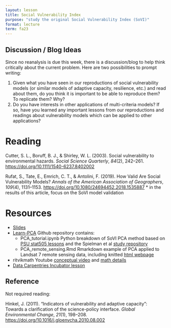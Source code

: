 ```yaml
---
layout: lesson
title: Social Vulnerability Index
purpose: "study the original Social Vulnerability Index (SoVI)"
format: lecture
term: fa23
---
```


## Discussion / Blog Ideas

Since no reanalysis is due this week, there is a discussion/blog to help think critically about the current problem.
Here are two possibilities to prompt writing:

1. Given what you have seen in our reproductions of social vulnerability models (or similar models of adaptive capacity, resilience, etc.) and read about them, do you think it is important to be able to reproduce them? To replicate them? Why? 
2. Do you have interests in other applications of multi-criteria models? If so, have you learned any important lessons from our reproductions and readings about vulnerability models which can be applied to other applications? 

# Reading

Cutter, S. L., Boruff, B. J., &#38; Shirley, W. L. (2003). Social vulnerability to environmental hazards. *Social Science Quarterly*, *84*(2), 242–261. <https://doi.org/10.1111/1540-6237.8402002>

Rufat, S., Tate, E., Emrich, C. T., &#38; Antolini, F. (2019). How Valid Are Social Vulnerability Models? *Annals of the American Association of Geographers*, *109*(4), 1131–1153. https://doi.org/10.1080/24694452.2018.1535887
\* in the results of this article, focus on the SoVI model validation 

# Resources

- [Slides](https://docs.google.com/presentation/d/1e_9BVDvbFFW8RxaHPOH3o5LVmeD9reGkhWFtgFf_Cbs/edit?usp=sharing)
- [Learn-PCA](https://github.com/opengisci/Learn-PCA) Github repository contains:
  - PCA_tutorial.ipynb Python breakdown of SoVI PCA method based on [PSU stat505 lessons](https://online.stat.psu.edu/stat505/lesson/11) and the Spielman et al [study repository](https://github.com/geoss/sovi-validity)
  - PCA_remote_sensing.Rmd Rmarkdown example of PCA applied to Landsat 7 remote sensing data, including knitted [html webpage](https://opengisci.github.io/Learn-PCA/PCA_remote_sensing.html) 
- ritvikmath Youtube [conceptual video](https://youtu.be/pmG4K79DUoI?feature=shared) and [math details](https://youtu.be/dhK8nbtii6I?feature=shared)
- [Data Carpentries Incubator lesson](https://carpentries-incubator.github.io/high-dimensional-stats-r/04-principal-component-analysis/index.html)

## Reference

Not required reading:

Hinkel, J. (2011). “Indicators of vulnerability and adaptive capacity”: Towards a clarification of the science-policy interface. *Global Environmental Change*, *21*(1), 198–208. <https://doi.org/10.1016/j.gloenvcha.2010.08.002>
